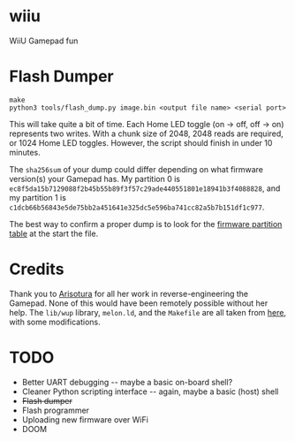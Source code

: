# wiiu
WiiU Gamepad fun

# Flash Dumper
```
make
python3 tools/flash_dump.py image.bin <output file name> <serial port>
```

This will take quite a bit of time. Each Home LED toggle (on -> off, off -> on) represents two writes. With a chunk size of 2048, 2048 reads are required, or 1024 Home LED toggles. However, the script should finish in under 10 minutes.

The `sha256sum` of your dump could differ depending on what firmware version(s) your Gamepad has. My partition 0 is `ec8f5da15b7129088f2b45b55b89f3f57c29ade440551801e18941b3f4088828`, and my partition 1 is `c1dcb66b56843e5de75bb2a451641e325dc5e596ba741cc82a5b7b151df1c977`. 

The best way to confirm a proper dump is to look for the [firmware partition table](https://kuribo64.net/wup/doku.php?id=flash_layout&s[]=lvc#flash_layout) at the start the file.

# Credits
Thank you to [Arisotura](https://github.com/Arisotura) for all her work in reverse-engineering the Gamepad. None of this would have been remotely possible without her help. The `lib/wup` library, `melon.ld`, and the `Makefile` are all taken from [here](https://github.com/Arisotura/melonpad), with some modifications.

# TODO
* Better UART debugging -- maybe a basic on-board shell?
* Cleaner Python scripting interface -- again, maybe a basic (host) shell
* ~~Flash dumper~~
* Flash programmer
* Uploading new firmware over WiFi
* DOOM
